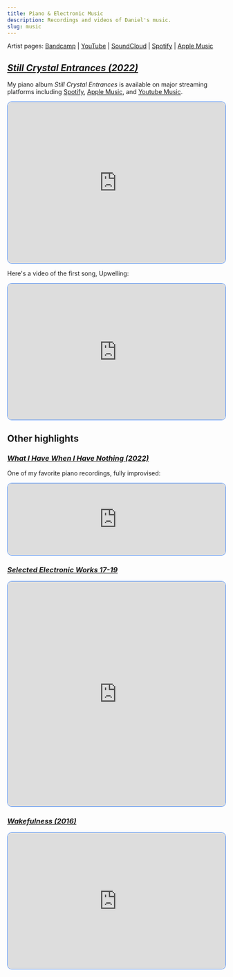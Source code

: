 ```yaml
---
title: Piano & Electronic Music
description: Recordings and videos of Daniel's music.
slug: music
---
```


Artist pages: [Bandcamp](https://danielsosebee.bandcamp.com) | [YouTube](https://www.youtube.com/@dnsosebee) | [SoundCloud](https://soundcloud.com/user643131803) | [Spotify](https://open.spotify.com/artist/7ApusktE5Xzdyo56I0RprO) | [Apple Music](https://music.apple.com/us/artist/daniel-sosebee/1611521567)

## [_Still Crystal Entrances (2022)_](https://danielsosebee.bandcamp.com/album/still-crystal-entrances)
My piano album _Still Crystal Entrances_ is available on major streaming platforms including [Spotify](https://open.spotify.com/album/2r5vPGgYU9e5cw1RfW8ee6), [Apple Music](https://music.apple.com/us/album/still-crystal-entrances/1611521564), and [Youtube Music](https://music.youtube.com/playlist?list=OLAK5uy_nXlpOjKhZ__y1F0BtivpSHWWrMCggK4_s).

<iframe style="height: 373px; width:100%; border: 1px solid #3b82f6; border-radius: 10px;" src="https://bandcamp.com/EmbeddedPlayer/album=956775415/size=large/bgcol=ffffff/linkcol=0687f5/artwork=small/transparent=true/" seamless><a href="https://danielsosebee.bandcamp.com/album/still-crystal-entrances">Still Crystal Entrances by Daniel Sosebee</a></iframe>

Here's a video of the first song, Upwelling:
<iframe style="height:315px; width:100%; border: 1px solid #3b82f6; border-radius: 10px;" src="https://www.youtube.com/embed/AMadOyhXae4?si=Sva-0WhrHoHWKz19" title="YouTube video player" frameborder="0" allow="accelerometer; autoplay; clipboard-write; encrypted-media; gyroscope; picture-in-picture; web-share" allowfullscreen></iframe>

## Other highlights

### [_What I Have When I Have Nothing (2022)_](https://soundcloud.com/user643131803/comedown-noodle)
One of my favorite piano recordings, fully improvised:
<iframe style="height: 166px; width:100%; border: 1px solid #3b82f6; border-radius: 10px;" scrolling="no" frameborder="no" allow="autoplay" src="https://w.soundcloud.com/player/?url=https%3A//api.soundcloud.com/tracks/1225271422&color=%233b82f6&auto_play=false&hide_related=false&show_comments=true&show_user=true&show_reposts=false&show_teaser=true"></iframe>

### [_Selected Electronic Works 17-19_](https://soundcloud.com/user643131803/sets/daniels-electronic-music)
<iframe style="height:520px; width:100%; border: 1px solid #3b82f6; border-radius: 10px;" scrolling="no" frameborder="no" allow="autoplay" src="https://w.soundcloud.com/player/?url=https%3A//api.soundcloud.com/playlists/1391574469&color=%233b82f6&auto_play=false&hide_related=false&show_comments=true&show_user=true&show_reposts=false&show_teaser=true"></iframe>


### [_Wakefulness (2016)_](https://www.youtube.com/watch?v=AMadOyhXae4)
<iframe style="height:315px; width:100%; border: 1px solid #3b82f6; border-radius: 10px;" src="https://www.youtube.com/embed/FuJyKRONoDY?si=Sva-0WhrHoHWKz19" title="YouTube video player" frameborder="0" allow="accelerometer; autoplay; clipboard-write; encrypted-media; gyroscope; picture-in-picture; web-share" allowfullscreen></iframe>

